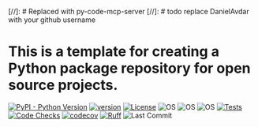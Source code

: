 [//]: # Replaced with py-code-mcp-server
[//]: # todo replace DanielAvdar with your github username
# This is a template for creating a Python package repository for open source projects.

[![PyPI - Python Version](https://img.shields.io/pypi/pyversions/py-code-mcp-server)](https://pypi.org/project/py-code-mcp-server/)
[![version](https://img.shields.io/pypi/v/py-code-mcp-server)](https://img.shields.io/pypi/v/py-code-mcp-server)
[![License](https://img.shields.io/:license-MIT-blue.svg)](https://opensource.org/licenses/MIT)
![OS](https://img.shields.io/badge/ubuntu-blue?logo=ubuntu)
![OS](https://img.shields.io/badge/win-blue?logo=windows)
![OS](https://img.shields.io/badge/mac-blue?logo=apple)
[![Tests](https://github.com/DanielAvdar/py-code-mcp-server/actions/workflows/ci.yml/badge.svg)](https://github.com/DanielAvdar/py-code-mcp-server/actions/workflows/ci.yml)
[![Code Checks](https://github.com/DanielAvdar/py-code-mcp-server/actions/workflows/code-checks.yml/badge.svg)](https://github.com/DanielAvdar/py-code-mcp-server/actions/workflows/code-checks.yml)
[![codecov](https://codecov.io/gh/DanielAvdar/py-code-mcp-server/graph/badge.svg?token=N0V9KANTG2)](https://codecov.io/gh/DanielAvdar/py-code-mcp-server)
[![Ruff](https://img.shields.io/endpoint?url=https://raw.githubusercontent.com/astral-sh/ruff/main/assets/badge/v2.json)](https://github.com/astral-sh/ruff)
![Last Commit](https://img.shields.io/github/last-commit/DanielAvdar/py-code-mcp-server/main)
